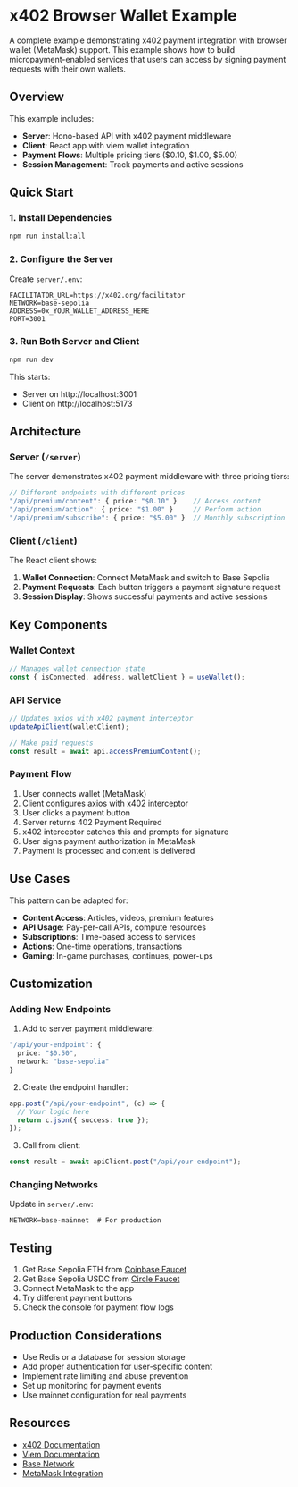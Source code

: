 # x402 Browser Wallet Example

A complete example demonstrating x402 payment integration with browser wallet (MetaMask) support. This example shows how to build micropayment-enabled services that users can access by signing payment requests with their own wallets.

## Overview

This example includes:
- **Server**: Hono-based API with x402 payment middleware
- **Client**: React app with viem wallet integration
- **Payment Flows**: Multiple pricing tiers ($0.10, $1.00, $5.00)
- **Session Management**: Track payments and active sessions

## Quick Start

### 1. Install Dependencies

```bash
npm run install:all
```

### 2. Configure the Server

Create `server/.env`:
```env
FACILITATOR_URL=https://x402.org/facilitator
NETWORK=base-sepolia
ADDRESS=0x_YOUR_WALLET_ADDRESS_HERE
PORT=3001
```

### 3. Run Both Server and Client

```bash
npm run dev
```

This starts:
- Server on http://localhost:3001
- Client on http://localhost:5173

## Architecture

### Server (`/server`)

The server demonstrates x402 payment middleware with three pricing tiers:

```typescript
// Different endpoints with different prices
"/api/premium/content": { price: "$0.10" }    // Access content
"/api/premium/action": { price: "$1.00" }     // Perform action  
"/api/premium/subscribe": { price: "$5.00" }  // Monthly subscription
```

### Client (`/client`)

The React client shows:
1. **Wallet Connection**: Connect MetaMask and switch to Base Sepolia
2. **Payment Requests**: Each button triggers a payment signature request
3. **Session Display**: Shows successful payments and active sessions

## Key Components

### Wallet Context
```typescript
// Manages wallet connection state
const { isConnected, address, walletClient } = useWallet();
```

### API Service
```typescript
// Updates axios with x402 payment interceptor
updateApiClient(walletClient);

// Make paid requests
const result = await api.accessPremiumContent();
```

### Payment Flow

1. User connects wallet (MetaMask)
2. Client configures axios with x402 interceptor
3. User clicks a payment button
4. Server returns 402 Payment Required
5. x402 interceptor catches this and prompts for signature
6. User signs payment authorization in MetaMask
7. Payment is processed and content is delivered

## Use Cases

This pattern can be adapted for:
- **Content Access**: Articles, videos, premium features
- **API Usage**: Pay-per-call APIs, compute resources
- **Subscriptions**: Time-based access to services
- **Actions**: One-time operations, transactions
- **Gaming**: In-game purchases, continues, power-ups

## Customization

### Adding New Endpoints

1. Add to server payment middleware:
```typescript
"/api/your-endpoint": {
  price: "$0.50",
  network: "base-sepolia"
}
```

2. Create the endpoint handler:
```typescript
app.post("/api/your-endpoint", (c) => {
  // Your logic here
  return c.json({ success: true });
});
```

3. Call from client:
```typescript
const result = await apiClient.post("/api/your-endpoint");
```

### Changing Networks

Update in `server/.env`:
```env
NETWORK=base-mainnet  # For production
```

## Testing

1. Get Base Sepolia ETH from [Coinbase Faucet](https://www.coinbase.com/faucets/base-ethereum-sepolia-faucet)
2. Get Base Sepolia USDC from [Circle Faucet](https://faucet.circle.com/)
3. Connect MetaMask to the app
4. Try different payment buttons
5. Check the console for payment flow logs

## Production Considerations

- Use Redis or a database for session storage
- Add proper authentication for user-specific content
- Implement rate limiting and abuse prevention
- Set up monitoring for payment events
- Use mainnet configuration for real payments

## Resources

- [x402 Documentation](https://x402.org)
- [Viem Documentation](https://viem.sh)
- [Base Network](https://base.org)
- [MetaMask Integration](https://metamask.io/developers/)
